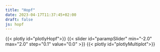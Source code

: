 ```yaml
---
title: "Hopf"
date: 2023-04-17T11:37:45+02:00
draft: false
js: hopf
---
```


{{< plotly id="plotlyHopf">}}
{{< slider id="parampSlider" min="-2.0" max="2.0" step="0.1" value="0.0" >}}
{{< plotly id="plotlyMultiplot">}}

